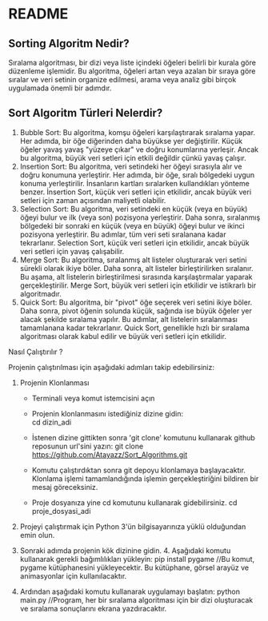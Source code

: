 # README

## Sorting Algoritm Nedir?

Sıralama algoritması, bir dizi veya liste içindeki öğeleri belirli bir kurala göre düzenleme işlemidir. Bu algoritma, öğeleri artan veya azalan bir sıraya göre sıralar ve veri setinin organize edilmesi, arama veya  analiz gibi birçok uygulamada önemli bir adımdır.

## Sort Algoritm Türleri Nelerdir?

1. Bubble Sort: Bu algoritma, komşu öğeleri karşılaştırarak sıralama yapar. Her adımda, bir öğe diğerinden daha büyükse yer değiştirilir. Küçük öğeler yavaş yavaş "yüzeye çıkar" ve doğru konumlarına yerleşir. Ancak bu algoritma, büyük veri setleri için etkili değildir çünkü yavaş çalışır.
2. Insertion Sort: Bu algoritma, veri setindeki her öğeyi sırasıyla alır ve doğru konumuna yerleştirir. Her adımda, bir öğe, sıralı bölgedeki uygun konuma yerleştirilir. İnsanların kartları sıralarken kullandıkları yönteme benzer. İnsertion Sort, küçük veri setleri için etkilidir, ancak büyük veri setleri için zaman açısından maliyetli olabilir.
3. Selection Sort: Bu algoritma, veri setindeki en küçük (veya en büyük) öğeyi bulur ve ilk (veya son) pozisyona yerleştirir. Daha sonra, sıralanmış bölgedeki bir sonraki en küçük (veya en büyük) öğeyi bulur ve ikinci pozisyona yerleştirir. Bu adımlar, tüm veri seti sıralanana kadar tekrarlanır. Selection Sort, küçük veri setleri için etkilidir, ancak büyük veri setleri için yavaş çalışabilir.
4. Merge Sort: Bu algoritma, sıralanmış alt listeler oluşturarak veri setini sürekli olarak ikiye böler. Daha sonra, alt listeler birleştirilirken sıralanır. Bu aşama, alt listelerin birleştirilmesi sırasında karşılaştırmalar yaparak gerçekleştirilir. Merge Sort, büyük veri setleri için etkilidir ve istikrarlı bir algoritmadır.
5. Quick Sort: Bu algoritma, bir "pivot" öğe seçerek veri setini ikiye böler. Daha sonra, pivot öğenin solunda küçük, sağında ise büyük öğeler yer alacak şekilde sıralama yapılır. Bu adımlar, alt listelerin sıralanması tamamlanana kadar tekrarlanır. Quick Sort, genellikle hızlı bir sıralama algoritması olarak kabul edilir ve büyük veri setleri için etkilidir.

Nasıl Çalıştırılır ?

Projenin çalıştırılması için aşağıdaki adımları takip edebilirsiniz: 

1. Projenin Klonlanması
   - Terminali veya komut istemcisini açın
   - Projenin klonlanmasını istediğiniz dizine gidin:  
         cd dizin_adi
     
   - İstenen dizine gittikten sonra 'git clone' komutunu kullanarak github reposunun url'sini yazın: git clone 
         https://github.com/Atayazz/Sort_Algorithms.git
     
   - Komutu çalıştırdıktan sonra git depoyu klonlamaya başlayacaktır. Klonlama işlemi tamamlandığında işlemin gerçekleştiriğini bildiren bir mesaj göreceksiniz.
   - Proje dosyanıza yine cd komutunu kullanarak gidebilirsiniz.
         cd proje_dosyasi_adi
     
2. Projeyi çalıştırmak için Python 3'ün bilgisayarınıza yüklü olduğundan emin olun. 
3.  Sonraki adımda projenin kök dizinine gidin. 4. Aşağıdaki komutu kullanarak gerekli bağımlılıkları yükleyin: 
       pip install pygame //Bu komut, pygame kütüphanesini yükleyecektir. Bu kütüphane, görsel arayüz ve animasyonlar için kullanılacaktır. 
4. Ardından aşağıdaki komutu kullanarak uygulamayı başlatın:
       python main.py //Program, her bir sıralama algoritması için bir dizi oluşturacak ve sıralama sonuçlarını ekrana yazdıracaktır.
   
